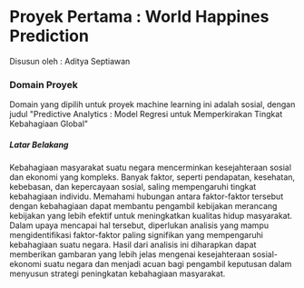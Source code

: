 # Proyek Pertama : World Happines Prediction
Disusun oleh : Aditya Septiawan

### Domain Proyek
Domain yang dipilih untuk proyek machine learning ini adalah sosial, dengan judul "Predictive Analytics : Model Regresi untuk Memperkirakan Tingkat Kebahagiaan Global"
##### Latar Belakang
Kebahagiaan masyarakat suatu negara mencerminkan kesejahteraan sosial dan ekonomi yang kompleks. Banyak faktor, seperti pendapatan, kesehatan, kebebasan, dan kepercayaan sosial, saling mempengaruhi tingkat kebahagiaan individu. Memahami hubungan antara faktor-faktor tersebut dengan kebahagiaan dapat membantu pengambil kebijakan merancang kebijakan yang lebih efektif untuk meningkatkan kualitas hidup masyarakat.
Dalam upaya mencapai hal tersebut, diperlukan analisis yang mampu mengidentifikasi faktor-faktor paling signifikan yang mempengaruhi kebahagiaan suatu negara. Hasil dari analisis ini diharapkan dapat memberikan gambaran yang lebih jelas mengenai kesejahteraan sosial-ekonomi suatu negara dan menjadi acuan bagi pengambil keputusan dalam menyusun strategi peningkatan kebahagiaan masyarakat.

